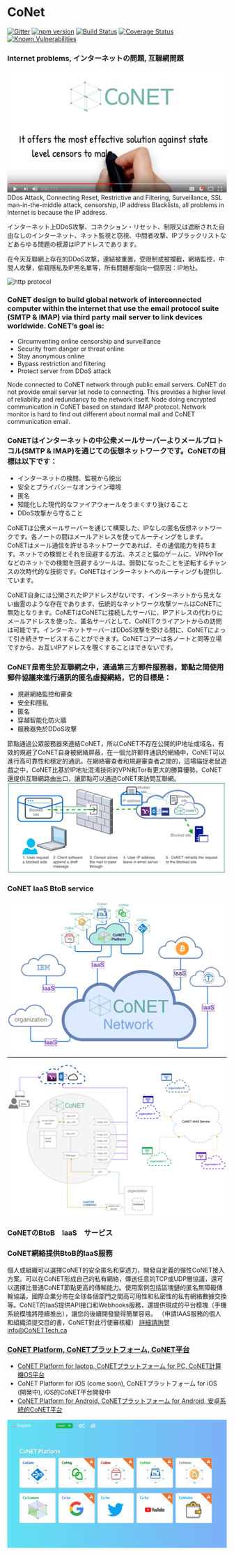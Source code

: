 # CoNet
[![Gitter](https://img.shields.io/badge/chat-on%20gitter-blue.svg)](https://gitter.im/QTGate/Lobby)
[![npm version](https://badge.fury.io/js/conet.svg)](https://badge.fury.io/js/conet)
[![Build Status](https://travis-ci.org/QTGate/CoNET.svg?branch=master)](https://travis-ci.org/QTGate/CoNET)
[![Coverage Status](https://coveralls.io/repos/github/QTGate/CoNET/badge.svg?branch=master)](https://coveralls.io/github/QTGate/CoNET?branch=master)
[![Known Vulnerabilities](https://snyk.io/test/github/qtgate/conet/badge.svg?targetFile=package.json)](https://snyk.io/test/github/qtgate/conet?targetFile=package.json)

### Internet problems, インターネットの問題, 互聯網問題
[![CoNET video](/resources/CoNETVideo.png?raw=true)](http://www.youtube.com/watch?v=RPKsYLI-4jU)
DDos Attack, Connecting Reset, Restrictive and Filtering, Surveillance, SSL man-in-the-middle attack, censorship, IP address Blacklists, all problems in Internet is because the IP address.

インターネット上DDoS攻撃、コネクション・リセット、制限又は遮断された自由なしのインターネット、ネット監視と窃視、中間者攻撃、IPブラックリストなどあらゆる問題の根源はIPアドレスであります。

在今天互聯網上存在的DDoS攻撃，連結被重置，受限制或被攔截，網絡監控，中間人攻擊，偷窺隱私及IP黑名單等，所有問題都指向一個原因：IP地址。

![http protocol](/resources/conet.png?raw=true)

### CoNET design to build global network of interconnected computer within the internet that use the email protocol suite (SMTP & IMAP) via third party mail server to link devices worldwide. CoNET’s goal is:
- Circumventing online censorship and surveillance
- Security from danger or threat online
- Stay anonymous online
- Bypass restriction and filtering
- Protect server from DDoS attack

Node connected to CoNET network through public email servers. CoNET do not provide email server let node to connecting. This provides a higher level of reliability and redundancy to the network itself. Node doing encrypted communication in CoNET based on standard IMAP protocol. Network monitor is hard to find out different about normal mail and CoNET communication email.

### CoNETはインターネットの中公衆メールサーバーよりメールプロトコル(SMTP & IMAP)を通じての仮想ネットワークです。CoNETの目標は以下です：
- インターネットの検閲、監視から脱出
- 安全とプライバシーなオンライン環境
- 匿名
- 知能化した現代的なファイアウォールをうまくすり抜けること
- DDoS攻撃から守ること

CoNETは公衆メールサーバーを通じて構築した、IPなしの匿名仮想ネットワークです。各ノートの間はメールアドレスを使ってルーティングをします。CoNETはメール通信を許せるネットワークであれば、その通信能力を持ちます。ネットでの検閲とそれを回避する方法、ネズミと猫のゲームに、VPNやTorなどのネットでの検閲を回避するツールは、弱勢になったことを逆転するチャンスの次時代的な技術です。CoNETはインターネットへのルーティングも提供しています。

CoNET自身には公開されたIPアドレスがないです、インターネットから見えない幽霊のような存在であります、伝統的なネットワーク攻撃ツールはCoNETに無効となります。CoNETはCoNETに接続したサーバに、IPアドレスの代わりにメールアドレスを使った、匿名サーバとして、CoNETクライアントからの訪問は可能です。インターネットサーバーはDDoS攻撃を受ける間に、CoNETによって引き続きサービスすることができます。CoNETコアーは各ノートと同等立場ですから、お互いIPアドレスを覗くすることはできないです。

### CoNET是寄生於互聯網之中，通過第三方郵件服務器，節點之間使用郵件協議來進行通訊的匿名虛擬網絡，它的目標是：
- 規避網絡監控和審查
- 安全和隱私
- 匿名
- 穿越智能化防火牆
- 服務器免於DDoS攻擊

節點通過公眾服務器來連結CoNET，所以CoNET不存在公開的IP地址或域名，有效的規避了CoNET自身被網絡屏蔽，在一個允許郵件通訊的網絡中，CoNET可以進行高可靠性和穩定的通訊。在網絡審查者和規避審查者之間的，這場貓捉老鼠遊戲之中，CoNET比基於IP地址混淆技術的VPN和Tor有更大的勝算優勢。CoNET還提供互聯網路由出口，讓節點可以通過CoNET來訪問互聯網。
![http protocol](/resources/CoNET_refraction1.png?raw=true)
### CoNET IaaS BtoB service
![http protocol](/resources/coNETIaas1.png?raw=true)
***
![http protocol](/resources/iaas1.png?raw=true)
### CoNETのBtoB　IaaS　サービス

### CoNET網絡提供BtoB的IaaS服務
個人或組織可以選擇CoNET的安全匿名和穿透力，開發自定義的彈性CoNET接入方案。可以在CoNET形成自己的私有網絡，傳送任意的TCP或UDP層協議，還可以選擇比普通CoNET節點更高的傳輸能力。使用案例包括區塊鏈的匿名無障礙傳輸協議，國際企業分佈在全球各個部門之間高可用性和私密性的私有網絡數據交換等。CoNET的IaaS提供API接口和Webhooks服務，還提供現成的平台模塊（手機系統模塊將陸續推出），讓您的後續開發變得簡單容易。
（申請IAAS服務的個人和組織須提交目的書，CoNET對此行使審核權）
詳細請詢問info@CoNETTech.ca
### [CoNET Platform, CoNETプラットフォーム, CoNET平台](https://github.com/QTGate/QTGate-Desktop-Client)
- [CoNET Platform for laptop, CoNETプラットフォーム for PC, CoNET計算機OS平台](https://github.com/QTGate/QTGate-Desktop-Client)
- CoNET Platform for iOS (come soon), CoNETプラットフォーム for iOS (開発中), iOS的CoNET平台開發中
- [CoNET Platform for Android, CoNETプラットフォーム for Android, 安卓系統的CoNET平台](https://github.com/QTGate/CoNETPlatform-Android)

![http protocol](/resources/CoPlatform3.png?raw=true)

